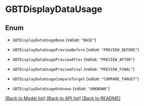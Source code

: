 # GBTDisplayDataUsage

## Enum


* `GBTDisplayDataUsageBase` (value: `"BASE"`)

* `GBTDisplayDataUsagePreviewBefore` (value: `"PREVIEW_BEFORE"`)

* `GBTDisplayDataUsagePreviewAfter` (value: `"PREVIEW_AFTER"`)

* `GBTDisplayDataUsagePreviewFinal` (value: `"PREVIEW_FINAL"`)

* `GBTDisplayDataUsageCompareTarget` (value: `"COMPARE_TARGET"`)

* `GBTDisplayDataUsageUnknown` (value: `"UNKNOWN"`)


[[Back to Model list]](../README.md#documentation-for-models) [[Back to API list]](../README.md#documentation-for-api-endpoints) [[Back to README]](../README.md)


